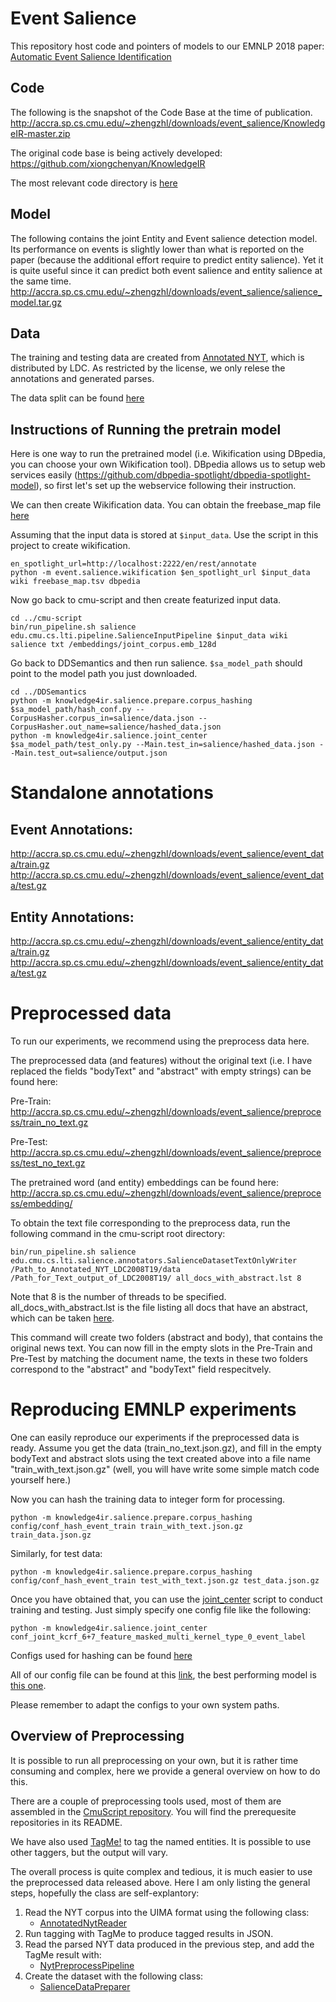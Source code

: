 # Event Salience
This repository host code and pointers of models to our EMNLP 2018 paper: [Automatic Event Salience Identification](https://aclweb.org/anthology/D18-1154)

## Code
The following is the snapshot of the Code Base at the time of publication.
http://accra.sp.cs.cmu.edu/~zhengzhl/downloads/event_salience/KnowledgeIR-master.zip

The original code base is being actively developed:
https://github.com/xiongchenyan/KnowledgeIR

The most relevant code directory is [here](https://github.com/xiongchenyan/KnowledgeIR/tree/master/knowledge4ir/salience)

## Model
The following contains the joint Entity and Event salience detection model. Its performance on events is slightly lower than what is reported on the paper (because the additional effort require to predict entity salience). Yet it is quite useful since it can predict both event salience and entity salience at the same time.
http://accra.sp.cs.cmu.edu/~zhengzhl/downloads/event_salience/salience_model.tar.gz

## Data
The training and testing data are created from [Annotated NYT](https://catalog.ldc.upenn.edu/LDC2008T19), which is distributed by LDC. As restricted by the license, we only relese the annotations and generated parses.

The data split can be found [here](http://accra.sp.cs.cmu.edu/~zhengzhl/downloads/event_salience/split/)

## Instructions of Running the pretrain model
Here is one way to run the pretrained model (i.e. Wikification using DBpedia, you can choose your own Wikification tool). DBpedia allows us to setup web services easily (https://github.com/dbpedia-spotlight/dbpedia-spotlight-model), so first let's set up the webservice following their instruction.

We can then create Wikification data.
You can obtain the freebase_map file [here](http://accra.sp.cs.cmu.edu/~zhengzhl/downloads/freebase_map.tsv)

Assuming that the input data is stored at ```$input_data```. Use the script in this project to create wikification.

```
en_spotlight_url=http://localhost:2222/en/rest/annotate
python -m event.salience.wikification $en_spotlight_url $input_data wiki freebase_map.tsv dbpedia
```

Now go back to cmu-script and then create featurized input data.
```
cd ../cmu-script
bin/run_pipeline.sh salience edu.cmu.cs.lti.pipeline.SalienceInputPipeline $input_data wiki salience txt /embeddings/joint_corpus.emb_128d
```

Go back to DDSemantics and then run salience. ```$sa_model_path``` should point to the model path you just downloaded.
```
cd ../DDSemantics
python -m knowledge4ir.salience.prepare.corpus_hashing $sa_model_path/hash_conf.py --CorpusHasher.corpus_in=salience/data.json --CorpusHasher.out_name=salience/hashed_data.json
python -m knowledge4ir.salience.joint_center $sa_model_path/test_only.py --Main.test_in=salience/hashed_data.json --Main.test_out=salience/output.json
```

# Standalone annotations
## Event Annotations:
http://accra.sp.cs.cmu.edu/~zhengzhl/downloads/event_salience/event_data/train.gz
http://accra.sp.cs.cmu.edu/~zhengzhl/downloads/event_salience/event_data/test.gz

## Entity Annotations:
http://accra.sp.cs.cmu.edu/~zhengzhl/downloads/event_salience/entity_data/train.gz
http://accra.sp.cs.cmu.edu/~zhengzhl/downloads/event_salience/entity_data/test.gz

# Preprocessed data
To run our experiments, we recommend using the preprocess data here.

The preprocessed data (and features) without the original text (i.e. I have replaced the fields "bodyText" and "abstract" with empty strings) can be found here:

   Pre-Train: http://accra.sp.cs.cmu.edu/~zhengzhl/downloads/event_salience/preprocess/train_no_text.gz
   
   Pre-Test: http://accra.sp.cs.cmu.edu/~zhengzhl/downloads/event_salience/preprocess/test_no_text.gz

The pretrained word (and entity) embeddings can be found here:
http://accra.sp.cs.cmu.edu/~zhengzhl/downloads/event_salience/preprocess/embedding/

To obtain the text file corresponding to the preprocess data, run the following command in the cmu-script root directory:

```
bin/run_pipeline.sh salience edu.cmu.cs.lti.salience.annotators.SalienceDatasetTextOnlyWriter /Path_to_Annotated_NYT_LDC2008T19/data /Path_for_Text_output_of_LDC2008T19/ all_docs_with_abstract.lst 8
```
Note that 8 is the number of threads to be specified. all_docs_with_abstract.lst is the file listing all docs that have an abstract, which can be taken [here](http://accra.sp.cs.cmu.edu/~zhengzhl/downloads/event_salience/split/all_docs_with_abstract.lst).

This command will create two folders (abstract and body), that contains the original news text. You can now fill in the empty slots in the Pre-Train and Pre-Test by matching the document name, the texts in these two folders correspond to the "abstract" and "bodyText" field respecitvely.

# Reproducing EMNLP experiments
One can easily reproduce our experiments if the preprocessed data is ready. Assume you get the data (train_no_text.json.gz), and fill in the empty bodyText and abstract slots using the text created above into a file name "train_with_text.json.gz" (well, you will have write some simple match code yourself here.)

Now you can hash the training data to integer form for processing.

```
python -m knowledge4ir.salience.prepare.corpus_hashing config/conf_hash_event_train train_with_text.json.gz train_data.json.gz
```

Similarly, for test data:

```
python -m knowledge4ir.salience.prepare.corpus_hashing config/conf_hash_event_train test_with_text.json.gz test_data.json.gz
```

Once you have obtained that, you can use the [joint_center](https://github.com/xiongchenyan/KnowledgeIR/blob/master/knowledge4ir/salience/joint_center.py) script to conduct training and testing. Just simply specify one config file like the following:

```
python -m knowledge4ir.salience.joint_center conf_joint_kcrf_6+7_feature_masked_multi_kernel_type_0_event_label
```

Configs used for hashing can be found [here](http://accra.sp.cs.cmu.edu/~zhengzhl/downloads/event_salience/config/hash/)

All of our config file can be found at this [link](http://accra.sp.cs.cmu.edu/~zhengzhl/downloads/event_salience/config/), the best performing model is [this one](http://accra.sp.cs.cmu.edu/~zhengzhl/downloads/event_salience/config/multi_kernel/conf_joint_kcrf_6+7_feature_masked_multi_kernel_type_0_event_label).

Please remember to adapt the configs to your own system paths.

## Overview of Preprocessing
It is possible to run all preprocessing on your own, but it is rather time consuming and complex, here we provide a general overview on how to do this.

There are a couple of preprocessing tools used, most of them are assembled in the [CmuScript repository](https://github.com/hunterhector/cmu-script). You will find the prerequesite repositories in its README.

We have also used [TagMe!](https://github.com/gammaliu/tagme) to tag the named entities. It is possible to use other taggers, but the output will vary.

The overall process is quite complex and tedious, it is much easier to use the preprocessed data released above. Here I am only listing the general steps, hopefully the class are self-explantory:

1. Read the NYT corpus into the UIMA format using the following class:
    - [AnnotatedNytReader](https://github.com/hunterhector/uima-base-tools/blob/master/corpus-reader/src/main/java/edu/cmu/cs/lti/collection_reader/AnnotatedNytReader.java)
1. Run tagging with TagMe to produce tagged results in JSON.
1. Read the parsed NYT data produced in the previous step, and add the TagMe result with:
    - [NytPreprocessPipeline](https://github.com/hunterhector/cmu-script/blob/master/salience/src/main/java/edu/cmu/cs/lti/pipeline/NytPreprocessPipeline.java)
1. Create the dataset with the following class:
    - [SalienceDataPreparer](https://github.com/hunterhector/cmu-script/blob/master/salience/src/main/java/edu/cmu/cs/lti/pipeline/SalienceDataPreparer.java)


